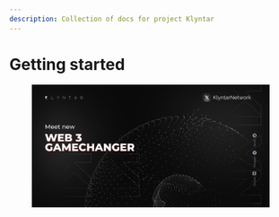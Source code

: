 ```yaml
---
description: Collection of docs for project Klyntar
---
```


# Getting started

<figure><img src=".gitbook/assets/Github README Cover.svg" alt=""><figcaption></figcaption></figure>
